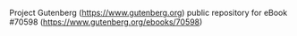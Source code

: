 Project Gutenberg (https://www.gutenberg.org) public repository for
eBook #70598 (https://www.gutenberg.org/ebooks/70598)
